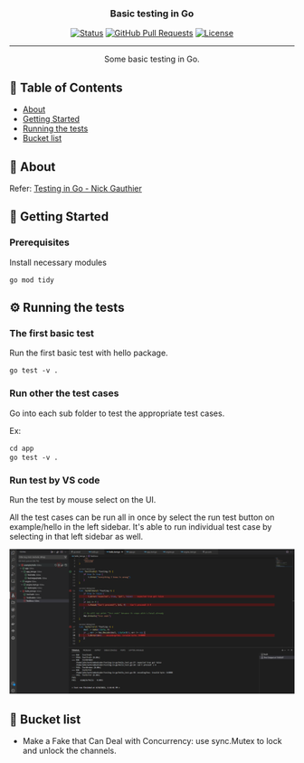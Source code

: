 <h3 align="center">Basic testing in Go</h3>

<div align="center">

[![Status](https://img.shields.io/badge/status-active-success.svg)]()
[![GitHub Pull Requests](https://img.shields.io/github/issues-pr/kylelobo/The-Documentation-Compendium.svg)](https://github.com/kylelobo/The-Documentation-Compendium/pulls)
[![License](https://img.shields.io/badge/license-MIT-blue.svg)](/LICENSE)

</div>

---

<p align="center"> Some basic testing in Go.
    <br> 
</p>

## 📝 Table of Contents

- [About](#about)
- [Getting Started](#getting_started)
- [Running the tests](#tests)
- [Bucket list](#bucket_list)

## 🧐 About <a name = "about"></a>

Refer: [Testing in Go - Nick Gauthier](https://www.cloudbees.com/blog/testing-in-go)

## 🏁 Getting Started <a name = "getting_started"></a>

### Prerequisites

Install necessary modules

```
go mod tidy
```

## ⚙️ Running the tests <a name="tests"></a>

### The first basic test

Run the first basic test with hello package.

```
go test -v .
```

### Run other the test cases

Go into each sub folder to test the appropriate test cases.

Ex:

```
cd app
go test -v .
```

### Run test by VS code

Run the test by mouse select on the UI.

All the test cases can be run all in once by select the run test button on example/hello in the left sidebar. It's able to run individual test case by selecting in that left sidebar as well.

<img src="img/basic-test-in-go-1.png" alt="Go Testing with VS Code"></a>

## 📃 Bucket list <a name = "bucket_list"></a>

- Make a Fake that Can Deal with Concurrency: use sync.Mutex to lock and unlock the channels.
